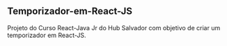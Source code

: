 ## Temporizador-em-React-JS
Projeto do Curso React-Java Jr do Hub Salvador com objetivo de criar um temporizador em React-JS.
